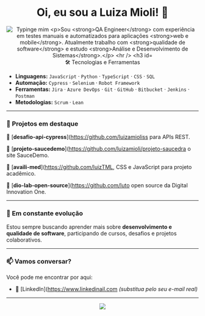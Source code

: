 <h1 align="center">Oi, eu sou a Luiza Mioli! 👋</h1>

<p align="center">
  <img src="https://readme-typing-svg.demolab.com?font=Fira+Code&size=22&pause=1000&color=F75C7E&center=true&vCenter=true&width=435&lines=QA+Engineer+apaixonada+por+qualidade;Automatizando+testes+com+Cypress+e+Selenium;Sempre+aprendendo+e+compartilhando+conhecimento" alt="Typinge mim

Sou **QA Engineer** com experiência em testes manuais e automatizados para aplicações **web e mobile**. Atualmente trabalho com **qualidade de software** e estudo **Análise e Desenvolvimento de Sistemas**.

---

### 🛠️ Tecnologias e Ferramentas

- **Linguagens:** `JavaScript` · `Python` · `TypeScript` · `CSS` · `SQL`
- **Automação:** `Cypress` · `Selenium` · `Robot Framework`
- **Ferramentas:** `Jira` · `Azure DevOps` · `Git` · `GitHub` · `Bitbucket` · `Jenkins` · `Postman`
- **Metodologias:** `Scrum` · `Lean`

---

### 🚀 Projetos em destaque

📌 [**desafio-api-cypress**](https://github.com/luizamioliss para APIs REST.

📌 [**projeto-saucedemo**](https://github.com/luizamioli/projeto-saucedra o site SauceDemo.

📌 [**availi-med**](https://github.com/luizTML, CSS e JavaScript para projeto acadêmico.

📌 [**dio-lab-open-source**](https://github.com/luto open source da Digital Innovation One.

---

### 🌱 Em constante evolução

Estou sempre buscando aprender mais sobre **desenvolvimento e qualidade de software**, participando de cursos, desafios e projetos colaborativos.

---

### 📫 Vamos conversar?

Você pode me encontrar por aqui:
- 💼 [LinkedIn](https://www.linkedinail.com *(substitua pelo seu e-mail real)*

---

<p align="center">
  <img src="https://github-readme-stats.vercel.app/api?username=luizamioli&show_icons=true&theme=radical"
